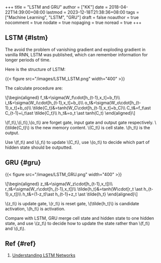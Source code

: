+++
title = "LSTM and GRU"
author = ["KK"]
date = 2018-04-22T14:39:00+08:00
lastmod = 2023-12-18T21:38:36+08:00
tags = ["Machine Learning", "LSTM", "GRU"]
draft = false
noauthor = true
nocomment = true
nodate = true
nopaging = true
noread = true
+++

## LSTM {#lstm}

The avoid the problem of vanishing gradient and exploding gradient in vanilla RNN, LSTM was published, which can remember information for longer periods of time.

Here is the structure of LSTM:

{{< figure src="/images/LSTM_LSTM.png" width="400" >}}

The calculate procedure are:

\\[\begin{aligned}
f\_t&=\sigma(W\_f\cdot[h\_{t-1},x\_t]+b\_f)\\\\
i\_t&=\sigma(W\_i\cdot[h\_{t-1},x\_t]+b\_i)\\\\
o\_t&=\sigma(W\_o\cdot[h\_{t-1},x\_t]+b\_o)\\\\
\tilde{C\_t}&=tanh(W\_C\cdot[h\_{t-1},x\_t]+b\_C)\\\\
C\_t&=f\_t\ast C\_{t-1}+i\_t\ast \tilde{C\_t}\\\\
h\_t&=o\_t \ast tanh(C\_t)
\end{aligned}\\]

\\(f\_t\\),\\(i\_t\\),\\(o\_t\\) are forget gate, input gate and output gate respectively. \\(\tilde{C\_t}\\) is the new memory content. \\(C\_t\\) is cell state. \\(h\_t\\) is the output.

Use \\(f\_t\\) and \\(i\_t\\) to update \\(C\_t\\), use \\(o\_t\\) to decide which part of hidden state should be outputted.


## GRU {#gru}

{{< figure src="/images/LSTM_GRU.png" width="400" >}}

\\[\begin{aligned}
z\_t&=\sigma(W\_z\cdot[h\_{t-1},x\_t])\\\\
r\_t&=\sigma(W\_r\cdot[h\_{t-1},x\_t])\\\\
\tilde{h\_t}&=tanh(W\cdot[r\_t \ast h\_{t-1},x\_t])\\\\
h\_t&=(1-z\_t)\ast h\_{t-1}+z\_t \ast \tilde{h\_t}
\end{aligned}\\]

\\(z\_t\\) is update gate, \\(r\_t\\) is reset gate, \\(\tilde{h\_t}\\) is candidate activation, \\(h\_t\\) is activation.

Compare with LSTM, GRU merge cell state and hidden state to one hidden state, and use \\(z\_t\\) to decide how to update the state rather than \\(f\_t\\) and \\(i\_t\\).


## Ref {#ref}

1.  [Understanding LSTM Networks](http://colah.github.io/posts/2015-08-Understanding-LSTMs/)
